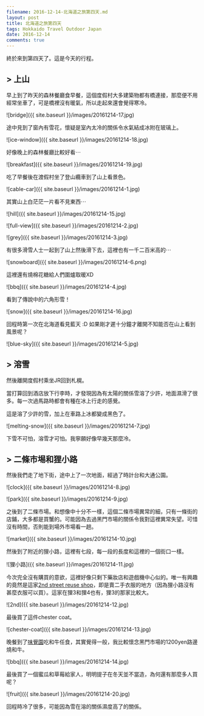 ```yaml
---
filename: 2016-12-14-北海道之旅第四天.md
layout: post
title: 北海道之旅第四天
tags: Hokkaido Travel Outdoor Japan
date: 2016-12-14
comments: true
---
```

終於來到第四天了。這是今天的行程。

## > 上山

早上到了昨天的森林餐廳食早餐，這個度假村大多建築物都有橋連接，那麼便不用經常坐車了，可是橋裡沒有暖氣，所以走起來還會覺得寒冷。

![bridge]({{ site.baseurl }}/images/20161214-17.jpg)

途中見到了窗內有雪花，懷疑是室內太冷的關係令水氣結成冰附在玻璃上。

![ice-window]({{ site.baseurl }}/images/20161214-18.jpg)

好像晚上的森林餐廳比較好看⋯

![breakfast]({{ site.baseurl }}/images/20161214-19.jpg)

吃了早餐後在渡假村坐了登山纜車到了山上看景色。

![cable-car]({{ site.baseurl }}/images/20161214-1.jpg)

其實山上白茫茫一片看不見東西⋯

![hill]({{ site.baseurl }}/images/20161214-15.jpg)

![full-view]({{ site.baseurl }}/images/20161214-2.jpg)

![grey]({{ site.baseurl }}/images/20161214-3.jpg)

有很多滑雪人士一起到了山上然後滑下去，這裡也有一千二百米高的⋯

![snowboard]({{ site.baseurl }}/images/20161214-6.png)

這裡還有燒棉花糖給人們圍爐取暖XD

![bbq]({{ site.baseurl }}/images/20161214-4.jpg)

看到了傳說中的六角形雪！

![snow]({{ site.baseurl }}/images/20161214-16.jpg)

回程時第一次在北海道看見藍天 :D 如果剛才遲十分鐘才離開不知能否在山上看到風景呢？

![blue-sky]({{ site.baseurl }}/images/20161214-5.jpg)

## > 溶雪

然後離開度假村乘坐JR回到札榥。

當打算回到酒店放下行李時，才發現因為有太陽的關係雪溶了少許，地面濕滑了很多。每一次過馬路時都會有種在冰上行走的感覺。

這是溶了少許的雪，加上在車路上冰都變成黑色了。

![melting-snow]({{ site.baseurl }}/images/20161214-7.jpg)

下雪不可怕，溶雪才可怕。我寧願好像早幾天那麼冷。

## > 二條市埸和狸小路

然後我們走了地下街，途中上了一次地面，經過了時計台和大通公園。

![clock]({{ site.baseurl }}/images/20161214-8.jpg)

![park]({{ site.baseurl }}/images/20161214-9.jpg)

之後到了二條市場。和想像中十分不一樣，這個二條市場異常的細，只有一條街的店鋪，大多都是買蟹的。可能因為去過黑門市場的關係令我對這裡異常失望。可惜沒有時間，否則能到場外市場看一趟。

![market]({{ site.baseurl }}/images/20161214-10.jpg)

然後到了附近的狸小路，這裡有七段，每一段的長度和這裡的一個街口一樣。

![狸小路]({{ site.baseurl }}/images/20161214-11.jpg)

今次完全沒有購買的意欲，這裡好像只剩下藥妝店和遊戲機中心似的。唯一有興趣的竟然是這家[2nd street reuse shop](http://www.2ndstreet.jp)，即是賣二手衣服的地方（因為狸小路沒有甚麼衣服可以買）。這家在狸3和狸4也有，狸3的那家比較大。

![2nd]({{ site.baseurl }}/images/20161214-12.jpg)

最後買了這件chester coat。

![chester-coat]({{ site.baseurl }}/images/20161214-13.jpg)

晚餐到了[味覺園](http://www.life-v.co.jp/foreign/traditional-chinese_index.html)吃和牛任食，其實覺得一般，我比較懷念黑門市場的1200yen路邊燒和牛。

![bbq]({{ site.baseurl }}/images/20161214-14.jpg)

最後買了一個蜜瓜和草莓給家人，明明提子在冬天並不當造，為何還有那麼多人買呢？

![fruit]({{ site.baseurl }}/images/20161214-20.jpg)

回程時冷了很多，可能因為雪在溶的關係濕度高了的關係。
